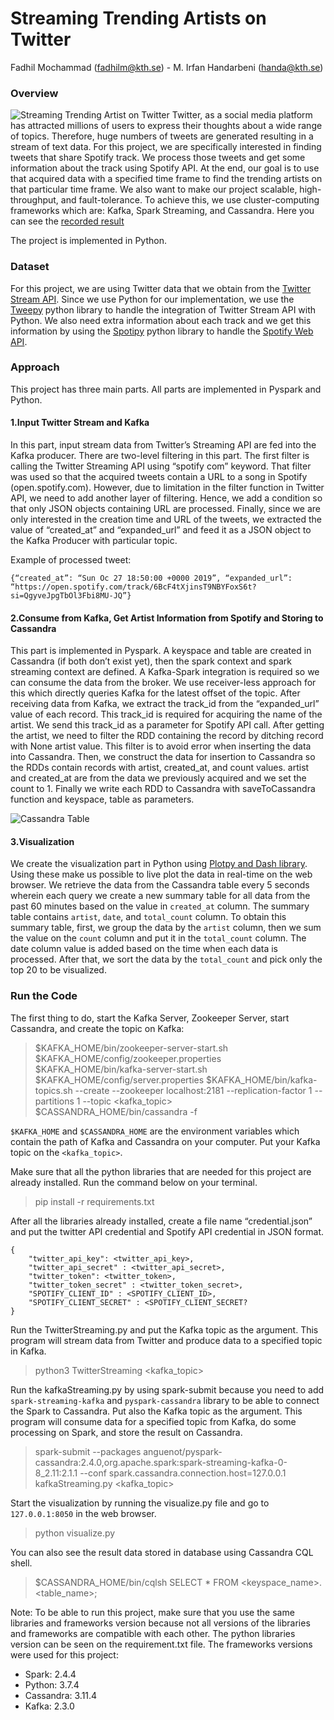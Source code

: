 # Streaming Trending Artists on Twitter
Fadhil Mochammad (fadhilm@kth.se) - M. Irfan Handarbeni (handa@kth.se)

### Overview
![Streaming Trending Artist on Twitter](https://github.com/fadhilmch/streaming-spotify-trending-artists/blob/master/assets/TwitterTrending2.gif "Streaming Trending Artist on Twitter")
Twitter, as a social media platform has attracted millions of users to express their thoughts about a wide range of topics. Therefore, huge numbers of tweets are generated resulting in a stream of text data. For this project, we are specifically interested in finding tweets that share Spotify track. We process those tweets and get some information about the track using Spotify API. At the end, our goal is to use that acquired data with a specified time frame to find the trending artists on that particular time frame. We also want to make our project scalable, high-throughput, and fault-tolerance. To achieve this, we use cluster-computing frameworks which are: Kafka, Spark Streaming, and Cassandra. 
Here you can see the [recorded result](https://youtu.be/eLnKT_aGahk)
 
The project is implemented in Python. 

### Dataset
For this project, we are using Twitter data that we obtain from the [Twitter Stream API](https://developer.twitter.com/en.html). Since we use Python for our implementation, we use the [Tweepy](https://www.tweepy.org/
) python library to handle the integration of Twitter Stream API with Python. We also need extra information about each track and we get this information by using the [Spotipy](https://spotipy.readthedocs.io/en/latest/) python library to handle the [Spotify Web API](https://developer.spotify.com/documentation/web-api/). 

### Approach
This project has three main parts. All parts are implemented in Pyspark and Python. 

#### 1.Input Twitter Stream and Kafka
In this part, input stream data from Twitter’s Streaming API are fed into the Kafka producer. There are two-level filtering in this part. The first filter is calling the Twitter Streaming API using “spotify com” keyword. That filter was used so that the acquired tweets contain a URL to a song in Spotify (open.spotify.com). However, due to limitation in the filter function in Twitter API, we need to add another layer of filtering. Hence, we add a condition so that only JSON objects containing URL are processed. Finally, since we are only interested in the creation time and URL of the tweets, we extracted the value of “created_at” and “expanded_url” and feed it as a JSON object to the Kafka Producer with particular topic.

Example of processed tweet:
```
{“created_at”: “Sun Oc 27 18:50:00 +0000 2019”, “expanded_url”: “https://open.spotify.com/track/6BcF4tXjinsT9NBYFoxS6t?si=QgyveJpgTbOl3Fbi8MU-JQ”}
```
#### 2.Consume from Kafka, Get Artist Information from Spotify and Storing to Cassandra
This part is implemented in Pyspark. A keyspace and table are created in Cassandra (if both don’t exist yet), then the spark context and spark streaming context are defined. A Kafka-Spark integration is required so we can consume the data from the broker. We use receiver-less approach for this which directly queries Kafka for the latest offset of the topic. After receiving data from Kafka, we extract the track_id from the “expanded_url” value of each record. This track_id is required for acquiring the name of the artist. We send this track_id as a parameter for Spotify API call. After getting the artist, we need to filter the RDD containing the record by ditching record with None artist value. This filter is to avoid error when inserting the data into Cassandra. Then, we construct the data for insertion to Cassandra so the RDDs contain records with artist, created_at, and count values. artist and created_at are from the data we previously acquired and we set the count to 1. Finally we write each RDD to Cassandra with saveToCassandra function and keyspace, table as parameters.

![Cassandra Table](https://github.com/fadhilmch/streaming-spotify-trending-artists/blob/master/assets/cassandraTable.png "Content in Cassandra")

#### 3.Visualization
We create the visualization part in Python using [Plotpy and Dash library](https://plot.ly/dash/). Using these make us possible to live plot the data in real-time on the web browser. We retrieve the data from the Cassandra table every 5 seconds wherein each query we create a new summary table for all data from the past 60 minutes based on the value in `created_at` column. The summary table contains `artist`, `date`, and `total_count` column. To obtain this summary table, first, we group the data by the `artist` column, then we sum the value on the `count` column and put it in the `total_count` column. The date column value is added based on the time when each data is processed. After that, we sort the data by the `total_count` and pick only the top 20 to be visualized.

### Run the Code

The first thing to do, start the Kafka Server, Zookeeper Server, start Cassandra, and create the topic on Kafka:

> $KAFKA_HOME/bin/zookeeper-server-start.sh $KAFKA_HOME/config/zookeeper.properties $KAFKA_HOME/bin/kafka-server-start.sh 
> $KAFKA_HOME/config/server.properties $KAFKA_HOME/bin/kafka-topics.sh --create --zookeeper localhost:2181 --replication-factor 1 --partitions 1 --topic <kafka_topic>
> $CASSANDRA_HOME/bin/cassandra -f

`$KAFKA_HOME` and `$CASSANDRA_HOME` are the environment variables which contain the path of Kafka and Cassandra on your computer. Put your Kafka topic on the `<kafka_topic>`.

Make sure that all the python libraries that are needed for this project are already installed. Run the command below on your terminal. 
> pip install -r requirements.txt

After all the libraries already installed, create a file name “credential.json” and put the twitter API credential and Spotify API credential in JSON format. 
```
{
    "twitter_api_key": <twitter_api_key>,
    "twitter_api_secret" : <twitter_api_secret>,
    "twitter_token": <twitter_token>,
    "twitter_token_secret" : <twitter_token_secret>,
    "SPOTIFY_CLIENT_ID" : <SPOTIFY_CLIENT_ID>,
    "SPOTIFY_CLIENT_SECRET" : <SPOTIFY_CLIENT_SECRET?
}
```

Run the TwitterStreaming.py and put the Kafka topic as the argument. This program will stream data from Twitter and produce data to a specified topic in Kafka. 
> python3 TwitterStreaming <kafka_topic>

Run the kafkaStreaming.py by using spark-submit because you need to add `spark-streaming-kafka` and `pyspark-cassandra` library to be able to connect the Spark to Cassandra. Put also the Kafka topic as the argument. This program will consume data for a specified topic from Kafka, do some processing on Spark, and store the result on Cassandra. 
> spark-submit --packages anguenot/pyspark-cassandra:2.4.0,org.apache.spark:spark-streaming-kafka-0-8_2.11:2.1.1 --conf spark.cassandra.connection.host=127.0.0.1 kafkaStreaming.py <kafka_topic>

Start the visualization by running the visualize.py file and go to `127.0.0.1:8050` in the web browser.
> python visualize.py

You can also see the result data stored in database using Cassandra CQL shell. 
> $CASSANDRA_HOME/bin/cqlsh 
> SELECT * FROM <keyspace_name>.<table_name>;

Note: To be able to run this project, make sure that you use the same libraries and frameworks version because not all versions of the libraries and frameworks are compatible with each other. The python libraries version can be seen on the requirement.txt file. The frameworks versions were used for this project:
* Spark: 2.4.4
* Python: 3.7.4
* Cassandra: 3.11.4
* Kafka: 2.3.0

 
